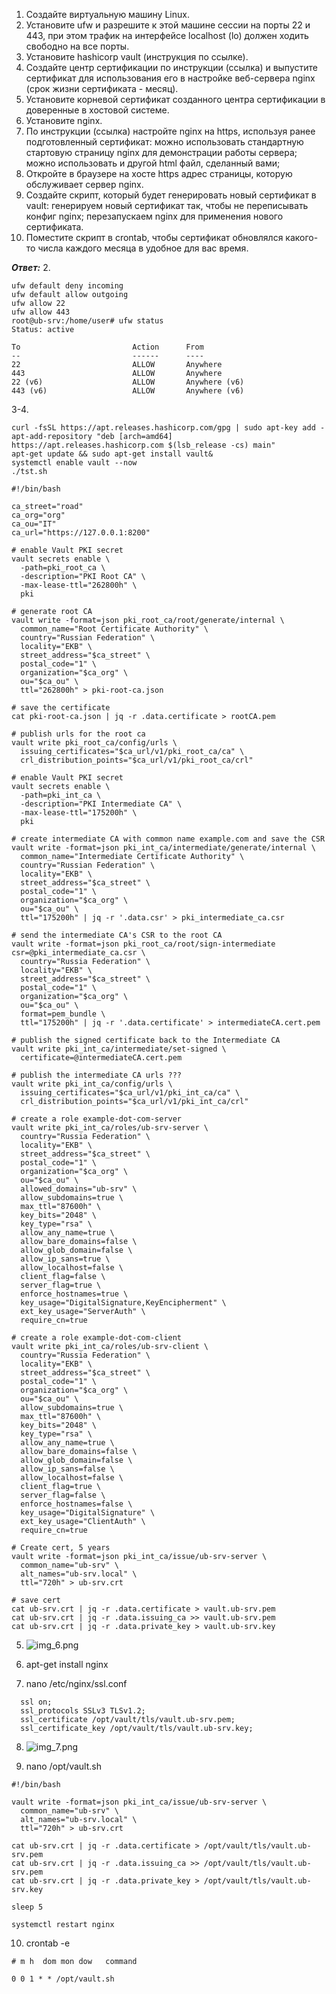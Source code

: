 1. Создайте виртуальную машину Linux.
2. Установите ufw и разрешите к этой машине сессии на порты 22 и 443, при этом трафик на интерфейсе localhost (lo) должен 
ходить свободно на все порты.
3. Установите hashicorp vault (инструкция по ссылке).
4. Cоздайте центр сертификации по инструкции (ссылка) и выпустите сертификат для использования его в настройке веб-сервера 
nginx (срок жизни сертификата - месяц).
5. Установите корневой сертификат созданного центра сертификации в доверенные в хостовой системе.
6. Установите nginx.
7. По инструкции (ссылка) настройте nginx на https, используя ранее подготовленный сертификат:
можно использовать стандартную стартовую страницу nginx для демонстрации работы сервера;
можно использовать и другой html файл, сделанный вами;
8. Откройте в браузере на хосте https адрес страницы, которую обслуживает сервер nginx.
9. Создайте скрипт, который будет генерировать новый сертификат в vault:
генерируем новый сертификат так, чтобы не переписывать конфиг nginx;
перезапускаем nginx для применения нового сертификата.
10. Поместите скрипт в crontab, чтобы сертификат обновлялся какого-то числа каждого месяца в удобное для вас время.

***Ответ:***
2.
```commandline
ufw default deny incoming
ufw default allow outgoing
ufw allow 22
ufw allow 443
root@ub-srv:/home/user# ufw status
Status: active

To                         Action      From
--                         ------      ----
22                         ALLOW       Anywhere
443                        ALLOW       Anywhere
22 (v6)                    ALLOW       Anywhere (v6)
443 (v6)                   ALLOW       Anywhere (v6)
```
3-4.
```commandline
curl -fsSL https://apt.releases.hashicorp.com/gpg | sudo apt-key add -
apt-add-repository "deb [arch=amd64] https://apt.releases.hashicorp.com $(lsb_release -cs) main"
apt-get update && sudo apt-get install vault&
systemctl enable vault --now
./tst.sh
```
```shell tst.sh
#!/bin/bash

ca_street="road"
ca_org="org"
ca_ou="IT"
ca_url="https://127.0.0.1:8200"

# enable Vault PKI secret
vault secrets enable \
  -path=pki_root_ca \
  -description="PKI Root CA" \
  -max-lease-ttl="262800h" \
  pki

# generate root CA
vault write -format=json pki_root_ca/root/generate/internal \
  common_name="Root Certificate Authority" \
  country="Russian Federation" \
  locality="EKB" \
  street_address="$ca_street" \
  postal_code="1" \
  organization="$ca_org" \
  ou="$ca_ou" \
  ttl="262800h" > pki-root-ca.json

# save the certificate
cat pki-root-ca.json | jq -r .data.certificate > rootCA.pem

# publish urls for the root ca
vault write pki_root_ca/config/urls \
  issuing_certificates="$ca_url/v1/pki_root_ca/ca" \
  crl_distribution_points="$ca_url/v1/pki_root_ca/crl"

# enable Vault PKI secret
vault secrets enable \
  -path=pki_int_ca \
  -description="PKI Intermediate CA" \
  -max-lease-ttl="175200h" \
  pki

# create intermediate CA with common name example.com and save the CSR
vault write -format=json pki_int_ca/intermediate/generate/internal \
  common_name="Intermediate Certificate Authority" \
  country="Russian Federation" \
  locality="EKB" \
  street_address="$ca_street" \
  postal_code="1" \
  organization="$ca_org" \
  ou="$ca_ou" \
  ttl="175200h" | jq -r '.data.csr' > pki_intermediate_ca.csr

# send the intermediate CA's CSR to the root CA
vault write -format=json pki_root_ca/root/sign-intermediate csr=@pki_intermediate_ca.csr \
  country="Russia Federation" \
  locality="EKB" \
  street_address="$ca_street" \
  postal_code="1" \
  organization="$ca_org" \
  ou="$ca_ou" \
  format=pem_bundle \
  ttl="175200h" | jq -r '.data.certificate' > intermediateCA.cert.pem

# publish the signed certificate back to the Intermediate CA
vault write pki_int_ca/intermediate/set-signed \
  certificate=@intermediateCA.cert.pem

# publish the intermediate CA urls ???
vault write pki_int_ca/config/urls \
  issuing_certificates="$ca_url/v1/pki_int_ca/ca" \
  crl_distribution_points="$ca_url/v1/pki_int_ca/crl"

# create a role example-dot-com-server
vault write pki_int_ca/roles/ub-srv-server \
  country="Russia Federation" \
  locality="EKB" \
  street_address="$ca_street" \
  postal_code="1" \
  organization="$ca_org" \
  ou="$ca_ou" \
  allowed_domains="ub-srv" \
  allow_subdomains=true \
  max_ttl="87600h" \
  key_bits="2048" \
  key_type="rsa" \
  allow_any_name=true \
  allow_bare_domains=false \
  allow_glob_domain=false \
  allow_ip_sans=true \
  allow_localhost=false \
  client_flag=false \
  server_flag=true \
  enforce_hostnames=true \
  key_usage="DigitalSignature,KeyEncipherment" \
  ext_key_usage="ServerAuth" \
  require_cn=true

# create a role example-dot-com-client
vault write pki_int_ca/roles/ub-srv-client \
  country="Russia Federation" \
  locality="EKB" \
  street_address="$ca_street" \
  postal_code="1" \
  organization="$ca_org" \
  ou="$ca_ou" \
  allow_subdomains=true \
  max_ttl="87600h" \
  key_bits="2048" \
  key_type="rsa" \
  allow_any_name=true \
  allow_bare_domains=false \
  allow_glob_domain=false \
  allow_ip_sans=false \
  allow_localhost=false \
  client_flag=true \
  server_flag=false \
  enforce_hostnames=false \
  key_usage="DigitalSignature" \
  ext_key_usage="ClientAuth" \
  require_cn=true

# Create cert, 5 years
vault write -format=json pki_int_ca/issue/ub-srv-server \
  common_name="ub-srv" \
  alt_names="ub-srv.local" \
  ttl="720h" > ub-srv.crt

# save cert
cat ub-srv.crt | jq -r .data.certificate > vault.ub-srv.pem
cat ub-srv.crt | jq -r .data.issuing_ca >> vault.ub-srv.pem
cat ub-srv.crt | jq -r .data.private_key > vault.ub-srv.key
```

5. ![img_6.png](img_6.png)

6. apt-get install nginx
7. nano /etc/nginx/ssl.conf
```commandline
  ssl on;
  ssl_protocols SSLv3 TLSv1.2;
  ssl_certificate /opt/vault/tls/vault.ub-srv.pem;
  ssl_certificate_key /opt/vault/tls/vault.ub-srv.key;
```

8. ![img_7.png](img_7.png)

9. nano /opt/vault.sh
```commandline
#!/bin/bash

vault write -format=json pki_int_ca/issue/ub-srv-server \
  common_name="ub-srv" \
  alt_names="ub-srv.local" \
  ttl="720h" > ub-srv.crt

cat ub-srv.crt | jq -r .data.certificate > /opt/vault/tls/vault.ub-srv.pem
cat ub-srv.crt | jq -r .data.issuing_ca >> /opt/vault/tls/vault.ub-srv.pem
cat ub-srv.crt | jq -r .data.private_key > /opt/vault/tls/vault.ub-srv.key

sleep 5

systemctl restart nginx
```

10. crontab -e
```commandline
# m h  dom mon dow   command

0 0 1 * * /opt/vault.sh
```